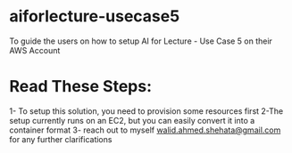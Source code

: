 # aiforlecture-usecase5
To guide the users on how to setup AI for Lecture - Use Case 5 on their AWS Account
# Read These Steps:
 1- To setup this solution, you need to provision some resources first
 2-The setup currently runs on an EC2, but you can easily convert it into a container format
 3- reach out to myself walid.ahmed.shehata@gmail.com for any further clarifications
